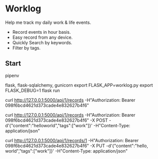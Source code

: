 # Worklog

Help me track my daily work & life events.

* Record events in hour basis.
* Easy record from any device.
* Quickly Search by keywords.
* Filter by tags.

## Start

pipenv

flask, flask-sqlalchemy, gunicorn
export FLASK_APP=worklog.py
export FLASK_DEBUG=1
flask run

curl http://127.0.0.1:5000/api/1/records -H"Authorization: Bearer 098f6bcd4621d373cade4e832627b4f6"

curl http://127.0.0.1:5000/api/1/records -H"Authorization: Bearer 098f6bcd4621d373cade4e832627b4f6" -X POST -d'{"content":"helloworld","tags":["work"]}' -H"Content-Type: application/json"

curl http://127.0.0.1:5000/api/1/records/1 -H"Authorization: Bearer 098f6bcd4621d373cade4e832627b4f6" -X PUT -d'{"content":"hello, world","tags":["work"]}' -H"Content-Type: application/json"
